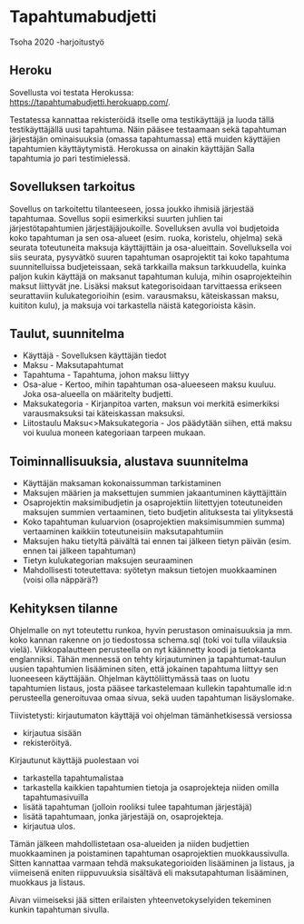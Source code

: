 # Tapahtumabudjetti
Tsoha 2020 -harjoitustyö

## Heroku
Sovellusta voi testata Herokussa: https://tapahtumabudjetti.herokuapp.com/.

Testatessa kannattaa rekisteröidä itselle oma testikäyttäjä ja luoda tällä testikäyttäjällä uusi tapahtuma.
Näin pääsee testaamaan sekä tapahtuman järjestäjän ominaisuuksia (omassa tapahtumassa) että muiden käyttäjien tapahtumien käyttäytymistä.
Herokussa on ainakin käyttäjän Salla tapahtumia jo pari testimielessä.

## Sovelluksen tarkoitus
Sovellus on tarkoitettu tilanteeseen, jossa joukko ihmisiä järjestää tapahtumaa. Sovellus sopii esimerkiksi suurten juhlien tai järjestötapahtumien järjestäjäjoukoille.
Sovelluksen avulla voi budjetoida koko tapahtuman ja sen osa-alueet (esim. ruoka, koristelu, ohjelma) sekä seurata toteutuneita maksuja käyttäjittäin ja osa-alueittain.
Sovelluksella voi siis seurata, pysyvätkö suuren tapahtuman osaprojektit tai koko tapahtuma suunnitelluissa budjeteissaan, sekä tarkkailla maksun tarkkuudella, kuinka paljon kukin käyttäjä on maksanut tapahtuman kuluja, mihin osaprojekteihin maksut liittyvät jne. 
Lisäksi maksut kategorisoidaan tarvittaessa erikseen seurattaviin kulukategorioihin (esim. varausmaksu, käteiskassan maksu, kuititon kulu), ja maksuja voi tarkastella näistä kategorioista käsin.

## Taulut, suunnitelma
* Käyttäjä - Sovelluksen käyttäjän tiedot
* Maksu - Maksutapahtumat
* Tapahtuma - Tapahtuma, johon maksu liittyy
* Osa-alue - Kertoo, mihin tapahtuman osa-alueeseen maksu kuuluu. Joka osa-alueella on määritelty budjetti.
* Maksukategoria - Kirjanpitoa varten, maksun voi merkitä esimerkiksi varausmaksuksi tai käteiskassan maksuksi.
* Liitostaulu Maksu<>Maksukategoria - Jos päädytään siihen, että maksu voi kuulua moneen kategoriaan tarpeen mukaan.

## Toiminnallisuuksia, alustava suunnitelma
* Käyttäjän maksaman kokonaissumman tarkistaminen
* Maksujen määrien ja maksettujen summien jakaantuminen käyttäjittäin
* Osaprojektin maksimibudjetin ja osaprojektiin liitettyjen toteutuneiden maksujen summien vertaaminen, tieto budjetin alituksesta tai ylityksestä
* Koko tapahtuman kuluarvion (osaprojektien maksimisummien summa) vertaaminen kaikkiin toteutuneisiin maksutapahtumiin
* Maksujen haku tietyltä päivältä tai ennen tai jälkeen tietyn päivän (esim. ennen tai jälkeen tapahtuman)
* Tietyn kulukategorian maksujen seuraaminen
* Mahdollisesti toteutettava: syötetyn maksun tietojen muokkaaminen (voisi olla näppärä?)

## Kehityksen tilanne
Ohjelmalle on nyt toteutettu runkoa, hyvin perustason ominaisuuksia ja mm. koko kannan rakenne on jo tiedostossa schema.sql (toki voi tulla viilauksia vielä).
Viikkopalautteen perusteella on nyt käännetty koodi ja tietokanta englanniksi.
Tähän mennessä on tehty kirjautuminen ja tapahtumat-taulun uusien tapahtumien lisääminen siten, että jokainen tapahtuma liittyy sen luoneeseen käyttäjään.
Ohjelman käyttöliittymässä taas on luotu tapahtumien listaus, josta pääsee tarkastelemaan kullekin tapahtumalle id:n perusteella generoituvaa omaa sivua, sekä uuden tapahtuman lisäyslomake.

Tiivistetysti: kirjautumaton käyttäjä voi ohjelman tämänhetkisessä versiossa
* kirjautua sisään
* rekisteröityä.

Kirjautunut käyttäjä puolestaan voi
* tarkastella tapahtumalistaa
* tarkastella kaikkien tapahtumien tietoja ja osaprojekteja niiden omilla tapahtumasivuilla
* lisätä tapahtuman (jolloin rooliksi tulee tapahtuman järjestäjä)
* lisätä tapahtumaan, jonka järjestäjä on, osaprojekteja.
* kirjautua ulos.

Tämän jälkeen mahdollistetaan osa-alueiden ja niiden budjettien muokkaaminen ja poistaminen tapahtuman osaprojektien muokkaussivulla.
Sitten kannattaa varmaan tehdä maksukategorioiden lisääminen ja listaus, ja viimeisenä eniten riippuvuuksia sisältävä eli maksutapahtuman lisääminen, muokkaus ja listaus.

Aivan viimeiseksi jää sitten erilaisten yhteenvetokyselyiden tekeminen kunkin tapahtuman sivulla.
